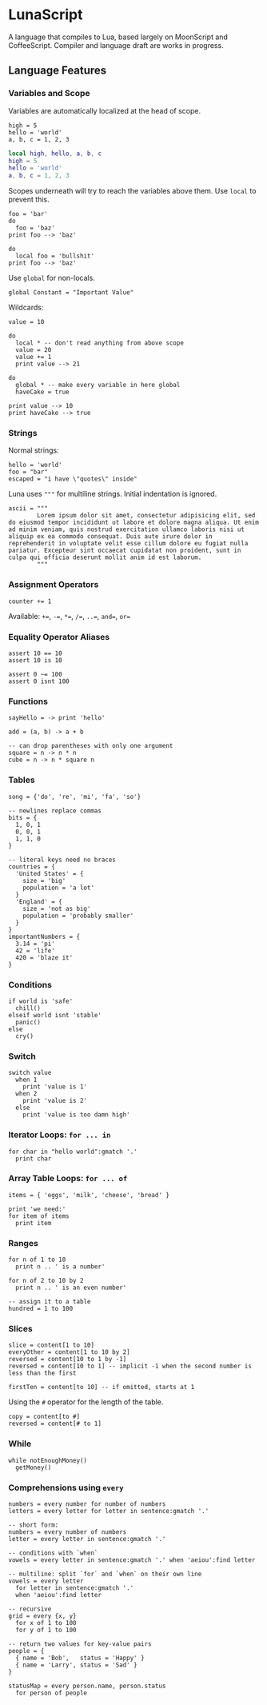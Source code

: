 # LunaScript

A language that compiles to Lua, based largely on MoonScript and CoffeeScript. Compiler and language draft are works in progress.

## Language Features

### Variables and Scope
Variables are automatically localized at the head of scope.
```moon
high = 5
hello = 'world'
a, b, c = 1, 2, 3
```
```lua
local high, hello, a, b, c
high = 5
hello = 'world'
a, b, c = 1, 2, 3
```

Scopes underneath will try to reach the variables above them. Use `local` to prevent this.
```moon
foo = 'bar'
do
  foo = 'baz'
print foo --> 'baz'

do
  local foo = 'bullshit'
print foo --> 'baz'
```

Use `global` for non-locals.
```moon
global Constant = "Important Value"
```

Wildcards:
```moon
value = 10

do
  local * -- don't read anything from above scope
  value = 20
  value += 1
  print value --> 21

do
  global * -- make every variable in here global
  haveCake = true

print value --> 10
print haveCake --> true
```

### Strings
Normal strings:
```moon
hello = 'world'
foo = "bar"
escaped = "i have \"quotes\" inside"
```

Luna uses `"""` for multiline strings. Initial indentation is ignored.
```moon
ascii = """
        Lorem ipsum dolor sit amet, consectetur adipisicing elit, sed do eiusmod tempor incididunt ut labore et dolore magna aliqua. Ut enim ad minim veniam, quis nostrud exercitation ullamco laboris nisi ut aliquip ex ea commodo consequat. Duis aute irure dolor in reprehenderit in voluptate velit esse cillum dolore eu fugiat nulla pariatur. Excepteur sint occaecat cupidatat non proident, sunt in culpa qui officia deserunt mollit anim id est laborum.
        """
```

### Assignment Operators
```moon
counter += 1
```

Available: `+=`, `-=`, `*=`, `/=`, `..=`, `and=`, `or=`

### Equality Operator Aliases
```moon
assert 10 == 10
assert 10 is 10

assert 0 ~= 100
assert 0 isnt 100
```

### Functions
```moon
sayHello = -> print 'hello'

add = (a, b) -> a + b

-- can drop parentheses with only one argument
square = n -> n * n
cube = n -> n * square n
```

### Tables
```moon
song = {'do', 're', 'mi', 'fa', 'so'}

-- newlines replace commas
bits = {
  1, 0, 1
  0, 0, 1
  1, 1, 0
}

-- literal keys need no braces
countries = {
  'United States' = {
    size = 'big'
    population = 'a lot'
  }
  'England' = {
    size = 'not as big'
    population = 'probably smaller'
  }
}
importantNumbers = {
  3.14 = 'pi'
  42 = 'life'
  420 = 'blaze it'
}
```

### Conditions
```moon
if world is 'safe'
  chill()
elseif world isnt 'stable'
  panic()
else
  cry()
```

### Switch
```moon
switch value
  when 1
    print 'value is 1'
  when 2
    print 'value is 2'
  else
    print 'value is too damn high'
```

### Iterator Loops: `for ... in`
```moon
for char in "hello world":gmatch '.'
  print char
```

### Array Table Loops: `for ... of`
```moon
items = { 'eggs', 'milk', 'cheese', 'bread' }

print 'we need:'
for item of items
  print item
```

### Ranges
```moon
for n of 1 to 10
  print n .. ' is a number'

for n of 2 to 10 by 2
  print n .. ' is an even number'

-- assign it to a table
hundred = 1 to 100
```

### Slices
```moon
slice = content[1 to 10]
everyOther = content[1 to 10 by 2]
reversed = content[10 to 1 by -1]
reversed = content[10 to 1] -- implicit -1 when the second number is less than the first

firstTen = content[to 10] -- if omitted, starts at 1
```

Using the `#` operator for the length of the table.
```moon
copy = content[to #]
reversed = content[# to 1]
```

### While
```moon
while notEnoughMoney()
  getMoney()
```

### Comprehensions using `every`
```moon
numbers = every number for number of numbers
letters = every letter for letter in sentence:gmatch '.'

-- short form:
numbers = every number of numbers
letter = every letter in sentence:gmatch '.'

-- conditions with `when`
vowels = every letter in sentence:gmatch '.' when 'aeiou':find letter

-- multiline: split `for` and `when` on their own line
vowels = every letter
  for letter in sentence:gmatch '.'
  when 'aeiou':find letter

-- recursive
grid = every {x, y}
  for x of 1 to 100
  for y of 1 to 100

-- return two values for key-value pairs
people = {
  { name = 'Bob',   status = 'Happy' }
  { name = 'Larry', status = 'Sad' }
}

statusMap = every person.name, person.status
  for person of people
```
